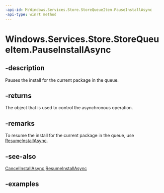 ```yaml
---
-api-id: M:Windows.Services.Store.StoreQueueItem.PauseInstallAsync
-api-type: winrt method
---
```


<!-- Method syntax.
public IAsyncAction StoreQueueItem.PauseInstallAsync()
-->

# Windows.Services.Store.StoreQueueItem.PauseInstallAsync

## -description
Pauses the install for the current package in the queue.

## -returns
The object that is used to control the asynchronous operation.

## -remarks
To resume the install for the current package in the queue, use [ResumeInstallAsync](storequeueitem_resumeinstallasync_1544665090.md).

## -see-also
[CancelInstallAsync](storequeueitem_cancelinstallasync_474034196.md),[ResumeInstallAsync](storequeueitem_resumeinstallasync_1544665090.md)

## -examples
